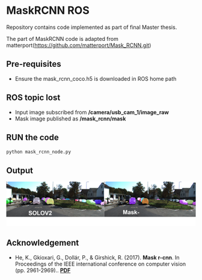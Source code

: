 # MaskRCNN ROS 

Repository contains code implemented as part of final Master thesis.

The part of MaskRCNN code is adapted from matterport(https://github.com/matterport/Mask_RCNN.git)

## Pre-requisites
- Ensure the mask_rcnn_coco.h5 is downloaded in ROS home path

## ROS topic lost
- Input image subscribed from **/camera/usb_cam_1/image_raw**
- Mask image published as **/mask_rcnn/mask**
## RUN the code
  ```
  python mask_rcnn_node.py
  ```

## Output
![alt text](https://github.com/prakashradhakrish/Robust-map-building-for-robot-navigation-in-dynamic-environments/blob/main/MaskRCNN_ros/result/solovsmaskrcnn.png)

## Acknowledgement

- He, K., Gkioxari, G., Dollár, P., & Girshick, R. (2017). **Mask r-cnn**. In Proceedings of the IEEE international conference on computer vision (pp. 2961-2969).. **[PDF](https://arxiv.org/pdf/1703.06870.pdf)**

